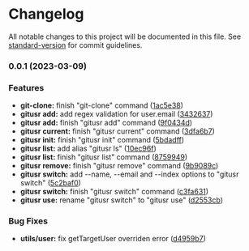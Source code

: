 # Changelog

All notable changes to this project will be documented in this file. See [standard-version](https://github.com/conventional-changelog/standard-version) for commit guidelines.

### 0.0.1 (2023-03-09)

### Features

- **git-clone:** finish "git-clone" command ([1ac5e38](https://github.com/northwang-lucky/gitusr/commit/1ac5e38a2a8044c74b2e3741b71370734e337bce))
- **gitusr add:** add regex validation for user.email ([3432637](https://github.com/northwang-lucky/gitusr/commit/3432637b46662cbe4b0c50fe7131fe39ac04ab91))
- **gitusr add:** finish "gitusr add" command ([9f0434d](https://github.com/northwang-lucky/gitusr/commit/9f0434de7b440b58f94c821267d287cb38c8079e))
- **gitusr current:** finish "gitusr current" command ([3dfa6b7](https://github.com/northwang-lucky/gitusr/commit/3dfa6b77b5918f3e05586f092da3a53e92b2bb79))
- **gitusr init:** finish "gitusr init" command ([5bdadff](https://github.com/northwang-lucky/gitusr/commit/5bdadff8e2c0aa4b8fff5a1334ef90e4d1ca65f4))
- **gitusr list:** add alias "gitusr ls" ([10ec96f](https://github.com/northwang-lucky/gitusr/commit/10ec96f6126ace335955e9ab416bddf05442916b))
- **gitusr list:** finish "gitusr list" command ([8759949](https://github.com/northwang-lucky/gitusr/commit/875994983d873fce5764d34879b2589435161a57))
- **gitusr remove:** finish "gitusr remove" command ([9b9089c](https://github.com/northwang-lucky/gitusr/commit/9b9089c2cfcbf0c56536f134ea9b4e1b03fac722))
- **gitusr switch:** add --name, --email and --index options to "gitusr switch" ([5c2baf0](https://github.com/northwang-lucky/gitusr/commit/5c2baf03fd0f7c6f9f081ab4af2483b326b53568))
- **gitusr switch:** finish "gitusr switch" command ([c3fa631](https://github.com/northwang-lucky/gitusr/commit/c3fa63154a8dd02082fdf39c0fe01588d3852e9e))
- **gitusr use:** rename "gitusr switch" to "gitusr use" ([d2553cb](https://github.com/northwang-lucky/gitusr/commit/d2553cb3ffed697807010846dde3d4996b544495))

### Bug Fixes

- **utils/user:** fix getTargetUser overriden error ([d4959b7](https://github.com/northwang-lucky/gitusr/commit/d4959b7ef4fb34ec936989a0ba690ed38f59553b))
